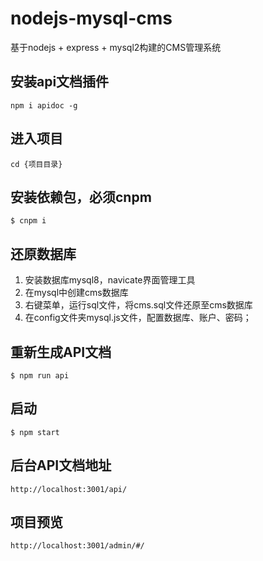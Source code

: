 # nodejs-mysql-cms
基于nodejs + express + mysql2构建的CMS管理系统

## 安装api文档插件
```
npm i apidoc -g
```

## 进入项目
```
cd {项目目录}
```

## 安装依赖包，必须cnpm
```
$ cnpm i
```

## 还原数据库
1. 安装数据库mysql8，navicate界面管理工具
2. 在mysql中创建cms数据库
3. 右键菜单，运行sql文件，将cms.sql文件还原至cms数据库 
4. 在config文件夹mysql.js文件，配置数据库、账户、密码；

## 重新生成API文档
```
$ npm run api
```

## 启动
```
$ npm start
```

## 后台API文档地址
```
http://localhost:3001/api/
```
## 项目预览
```
http://localhost:3001/admin/#/
```
